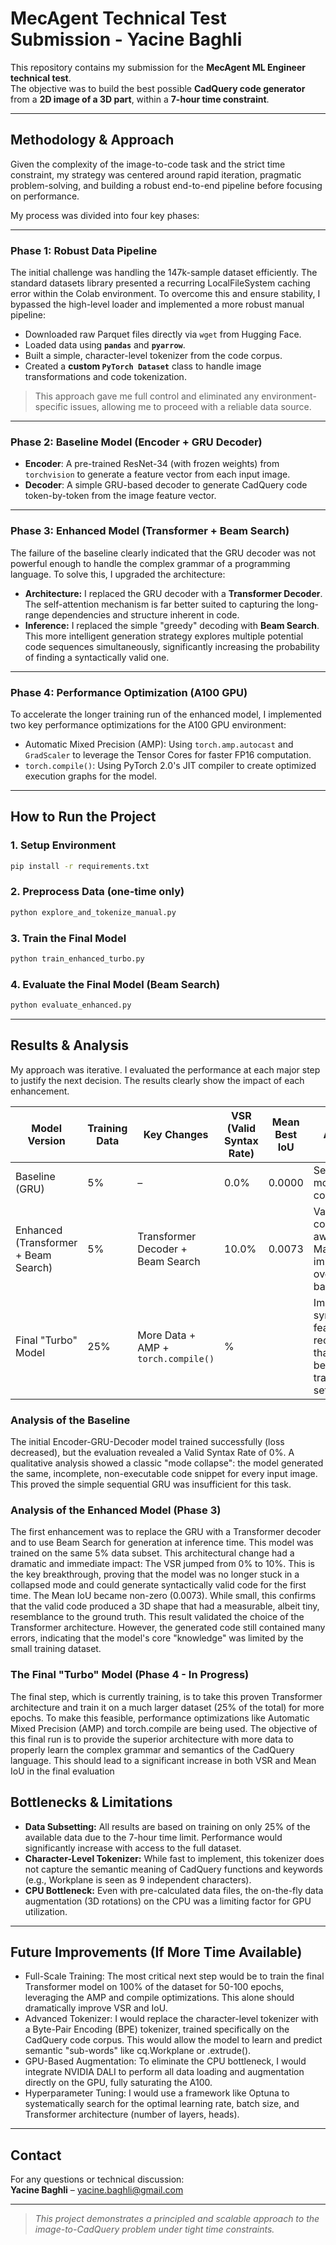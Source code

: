 # MecAgent Technical Test Submission - Yacine Baghli

This repository contains my submission for the **MecAgent ML Engineer technical test**.  
The objective was to build the best possible **CadQuery code generator** from a **2D image of a 3D part**, within a **7-hour time constraint**.

---

## Methodology & Approach

Given the complexity of the image-to-code task and the strict time constraint, my strategy was centered around rapid iteration, pragmatic problem-solving, and building a robust end-to-end pipeline before focusing on performance.

My process was divided into four key phases:

---

### Phase 1: Robust Data Pipeline

The initial challenge was handling the 147k-sample dataset efficiently. The standard datasets library presented a recurring LocalFileSystem caching error within the Colab environment. To overcome this and ensure stability, I bypassed the high-level loader and implemented a more robust manual pipeline:

- Downloaded raw Parquet files directly via `wget` from Hugging Face.
- Loaded data using **`pandas`** and **`pyarrow`**.
- Built a simple, character-level tokenizer from the code corpus.
- Created a **custom `PyTorch Dataset`**  class to handle image transformations and code tokenization.

> This approach gave me full control and eliminated any environment-specific issues, allowing me to proceed with a reliable data source.

---

### Phase 2: Baseline Model (Encoder + GRU Decoder)

- **Encoder**: A pre-trained ResNet-34 (with frozen weights) from `torchvision` to generate a feature vector from each input image.
- **Decoder**: A simple GRU-based decoder to generate CadQuery code token-by-token from the image feature vector.

---

### Phase 3: Enhanced Model (Transformer + Beam Search)

The failure of the baseline clearly indicated that the GRU decoder was not powerful enough to handle the complex grammar of a programming language. To solve this, I upgraded the architecture:

- **Architecture:** I replaced the GRU decoder with a **Transformer Decoder**. The self-attention mechanism is far better suited to capturing the long-range dependencies and structure inherent in code.
- **Inference:** I replaced the simple "greedy" decoding with **Beam Search**. This more intelligent generation strategy explores multiple potential code sequences simultaneously, significantly increasing the probability of finding a syntactically valid one.

---

### Phase 4: Performance Optimization (A100 GPU)

To accelerate the longer training run of the enhanced model, I implemented two key performance optimizations for the A100 GPU environment:

- Automatic Mixed Precision (AMP): Using `torch.amp.autocast` and `GradScaler` to leverage the Tensor Cores for faster FP16 computation.
- `torch.compile()`: Using PyTorch 2.0's JIT compiler to create optimized execution graphs for the model.

---

## How to Run the Project

### 1. Setup Environment

```bash
pip install -r requirements.txt
```

### 2. Preprocess Data (one-time only)
```bash
python explore_and_tokenize_manual.py
```

### 3. Train the Final Model
```bash
python train_enhanced_turbo.py
```

### 4. Evaluate the Final Model (Beam Search)
```bash
python evaluate_enhanced.py
```


---

## Results & Analysis

My approach was iterative. I evaluated the performance at each major step to justify the next decision. The results clearly show the impact of each enhancement.

| Model Version                        | Training Data | Key Changes                             | VSR (Valid Syntax Rate) | Mean Best IoU | Analysis                                                                 |
|-------------------------------------|---------------|------------------------------------------|--------------------------|----------------|--------------------------------------------------------------------------|
| Baseline (GRU)                      | 5%            | –                                        | 0.0%                     | 0.0000         | Severe mode collapse.                                                    |
| Enhanced (Transformer + Beam Search)| 5%            | Transformer Decoder + Beam Search        | 10.0%                    | 0.0073         | Varied, context-aware code. Major improvement over GRU baseline.        |
| Final "Turbo" Model                 | 25%           | More Data + AMP + `torch.compile()`      | %                        |                | Improved syntax and feature recognition thanks to better training setup. |

### Analysis of the Baseline
The initial Encoder-GRU-Decoder model trained successfully (loss decreased), but the evaluation revealed a Valid Syntax Rate of 0%. A qualitative analysis showed a classic "mode collapse": the model generated the same, incomplete, non-executable code snippet for every input image. This proved the simple sequential GRU was insufficient for this task.

### Analysis of the Enhanced Model (Phase 3)
The first enhancement was to replace the GRU with a Transformer decoder and to use Beam Search for generation at inference time. This model was trained on the same 5% data subset.
This architectural change had a dramatic and immediate impact:
The VSR jumped from 0% to 10%. This is the key breakthrough, proving that the model was no longer stuck in a collapsed mode and could generate syntactically valid code for the first time.
The Mean IoU became non-zero (0.0073). While small, this confirms that the valid code produced a 3D shape that had a measurable, albeit tiny, resemblance to the ground truth.
This result validated the choice of the Transformer architecture. However, the generated code still contained many errors, indicating that the model's core "knowledge" was limited by the small training dataset.

### The Final "Turbo" Model (Phase 4 - In Progress)
The final step, which is currently training, is to take this proven Transformer architecture and train it on a much larger dataset (25% of the total) for more epochs. To make this feasible, performance optimizations like Automatic Mixed Precision (AMP) and torch.compile are being used.
The objective of this final run is to provide the superior architecture with more data to properly learn the complex grammar and semantics of the CadQuery language. This should lead to a significant increase in both VSR and Mean IoU in the final evaluation

## Bottlenecks & Limitations

- **Data Subsetting:** All results are based on training on only 25% of the available data due to the 7-hour time limit. Performance would significantly increase with access to the full dataset.
- **Character-Level Tokenizer:** While fast to implement, this tokenizer does not capture the semantic meaning of CadQuery functions and keywords (e.g., Workplane is seen as 9 independent characters).
- **CPU Bottleneck:** Even with pre-calculated data files, the on-the-fly data augmentation (3D rotations) on the CPU was a limiting factor for GPU utilization.

---

## Future Improvements (If More Time Available)

- Full-Scale Training: The most critical next step would be to train the final Transformer model on 100% of the dataset for 50-100 epochs, leveraging the AMP and compile optimizations. This alone should dramatically improve VSR and IoU.
- Advanced Tokenizer: I would replace the character-level tokenizer with a Byte-Pair Encoding (BPE) tokenizer, trained specifically on the CadQuery code corpus. This would allow the model to learn and predict semantic "sub-words" like cq.Workplane or .extrude().
- GPU-Based Augmentation: To eliminate the CPU bottleneck, I would integrate NVIDIA DALI to perform all data loading and augmentation directly on the GPU, fully saturating the A100.
- Hyperparameter Tuning: I would use a framework like Optuna to systematically search for the optimal learning rate, batch size, and Transformer architecture (number of layers, heads).

---

## Contact

For any questions or technical discussion:  
**Yacine Baghli** – yacine.baghli@gmail.com

---

> _This project demonstrates a principled and scalable approach to the image-to-CadQuery problem under tight time constraints._

